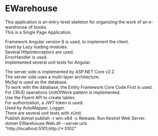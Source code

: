 # EWarehouse
This application is an entry-level skeleton for organizing the work of an e-warehouse of books.  
This is a Single Page Application.  

Framework Angular version 8 is used, to implement the client.  
Used by Lazy loading modules.  
Several HttpInterceptors are used.  
ErrorHandler is used.  
Implemented several unit tests for Angular.  

The server side is implemented by ASP.NET Core v2.2.  
The server side uses a multi-layer architecture.  
MySql is used as the database.  
To work with the database, the Entity Framework Core Code First is used.  
For CRUD operations UnitOfWork pattern is implemented.  
Use the Fluent API to create tables.  
For authorization, a JWT token is used.  
Used by AutoMapper, Logger.  
There are several unit tests with xUnit.  
Publish 
dotnet publish -r win-x64 -c Release. 
Run Kestrel Web Server.   
dotnet EWarehouse.Web.dll --server.urls "http://localhost:5101;http://*:5102"


